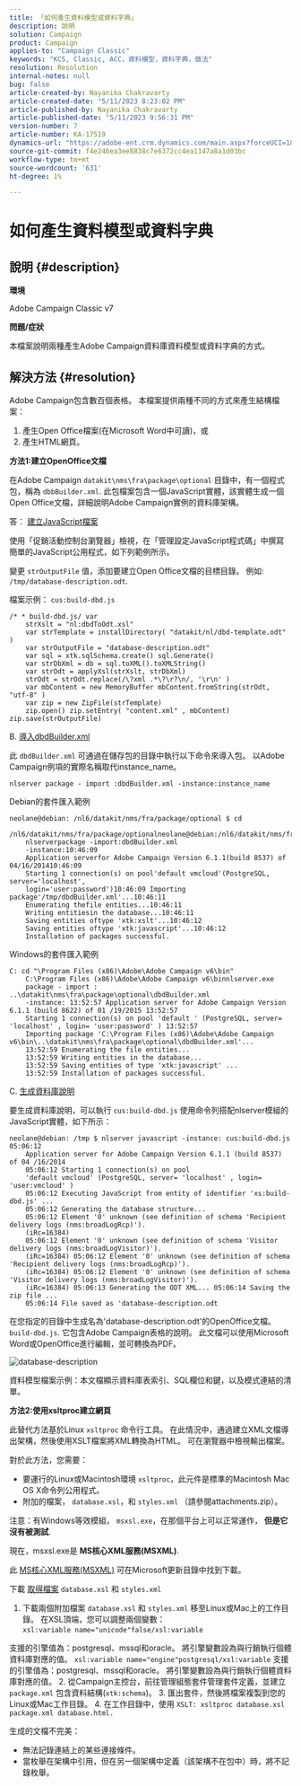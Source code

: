 ```yaml
---
title: 「如何產生資料模型或資料字典」
description: 說明
solution: Campaign
product: Campaign
applies-to: "Campaign Classic"
keywords: "KCS, Classic, ACC，資料模型，資料字典，做法"
resolution: Resolution
internal-notes: null
bug: false
article-created-by: Nayanika Chakravarty
article-created-date: "5/11/2023 8:23:02 PM"
article-published-by: Nayanika Chakravarty
article-published-date: "5/11/2023 9:56:31 PM"
version-number: 7
article-number: KA-17519
dynamics-url: "https://adobe-ent.crm.dynamics.com/main.aspx?forceUCI=1&pagetype=entityrecord&etn=knowledgearticle&id=45c6d39a-39f0-ed11-8849-6045bd006239"
source-git-commit: f4e24bea3ee8838c7e6372cc4ea1147a8a1d03bc
workflow-type: tm+mt
source-wordcount: '631'
ht-degree: 1%

---
```


# 如何產生資料模型或資料字典

## 說明 {#description}


<b>環境</b>

Adobe Campaign Classic v7

<b>問題/症狀</b>

本檔案說明兩種產生Adobe Campaign資料庫資料模型或資料字典的方式。


## 解決方法 {#resolution}


Adobe Campaign包含數百個表格。 本檔案提供兩種不同的方式來產生結構檔案：

1. 產生Open Office檔案(在Microsoft Word中可讀)，或
2. 產生HTML網頁。


<b>方法1:建立OpenOffice文檔</b>

在Adobe Campaign `datakit\nms\fra\package\optional` 目錄中，有一個程式包，稱為 `dbbBuilder.xml`. 此包檔案包含一個JavaScript實體，該實體生成一個Open Office文檔，詳細說明Adobe Campaign實例的資料庫架構。

答： <u>建立JavaScript檔案</u>



使用「促銷活動控制台瀏覽器」檢視，在「管理設定JavaScript程式碼」中撰寫簡單的JavaScript公用程式，如下列範例所示。

變更 `strOutputFile` 值，添加要建立Open Office文檔的目標目錄。 例如: `/tmp/database-description.odt`.

檔案示例： `cus:build-dbd.js`


```
/* * build-dbd.js/ var 
    strXslt = "nl:dbdToOdt.xsl" 
    var strTemplate = installDirectory( "datakit/nl/dbd-template.odt" ) 
    var strOutputFile = "database-description.odt" 
    var sql = xtk.sqlSchema.create() sql.Generate() 
    var strDbXml = db = sql.toXML().toXMLString() 
    var strOdt = applyXsl(strXslt, strDbXml) 
    strOdt = strOdt.replace(/\?xml .*\?\r?\n/, '\r\n' ) 
    var mbContent = new MemoryBuffer mbContent.fromString(strOdt, "utf-8" ) 
    var zip = new ZipFile(strTemplate) 
    zip.open() zip.setEntry( "content.xml" , mbContent) zip.save(strOutputFile)
```




B. <u>導入dbdBuilder.xml</u>



此 `dbdBuilder.xml` 可通過在儲存包的目錄中執行以下命令來導入包。 以Adobe Campaign例項的實際名稱取代instance_name。

`nlserver package - import :dbdBuilder.xml -instance:instance_name`

Debian的套件匯入範例


```
neolane@debian: /nl6/datakit/nms/fra/package/optional $ cd 
    /nl6/datakit/nms/fra/package/optionalneolane@debian:/nl6/datakit/nms/fra/package/optional$ 
    nlserverpackage -import:dbdBuilder.xml 
    -instance:10:46:09 
    Application serverfor Adobe Campaign Version 6.1.1(build 8537) of 04/16/201410:46:09 
    Starting 1 connection(s) on pool'default vmcloud'(PostgreSQL, server='localhost', 
    login='user:password')10:46:09 Importing package'/tmp/dbdBuilder.xml'...10:46:11 
    Enumerating thefile entities...10:46:11 
    Writing entitiesin the database...10:46:11 
    Saving entities oftype 'xtk:xslt'...10:46:12 
    Saving entities oftype 'xtk:javascript'...10:46:12 
    Installation of packages successful.
```


Windows的套件匯入範例


```
C: cd "\Program Files (x86)\Adobe\Adobe Campaign v6\bin" 
    C:\Program Files (x86)\Adobe\Adobe Campaign v6\binnlserver.exe 
    package - import : ..\datakit\nms\fra\package\optional\dbdBuilder.xml 
    -instance: 13:52:57 Application server for Adobe Campaign Version 6.1.1 (build 8622) of 01 /19/2015 13:52:57 
    Starting 1 connection(s) on pool 'default ' (PostgreSQL, server= 'localhost' , login= 'user:password' ) 13:52:57
    Importing package 'C:\Program Files (x86)\Adobe\Adobe Campaign v6\bin\..\datakit\nms\fra\package\optional\dbdBuilder.xml'... 
    13:52:59 Enumerating the file entities... 
    13:52:59 Writing entities in the database... 
    13:52:59 Saving entities of type 'xtk:javascript' ... 
    13:52:59 Installation of packages successful.
```




C. <u>生成資料庫說明</u>



要生成資料庫說明，可以執行 `cus:build-dbd.js` 使用命令列搭配nlserver模組的JavaScript實體，如下所示：


```
neolane@debian: /tmp $ nlserver javascript -instance: cus:build-dbd.js 05:06:12 
    Application server for Adobe Campaign Version 6.1.1 (build 8537) of 04 /16/2014 
    05:06:12 Starting 1 connection(s) on pool 
    'default vmcloud' (PostgreSQL, server= 'localhost' , login= 'user:vmcloud' ) 
    05:06:12 Executing JavaScript from entity of identifier 'xs:build-dbd.js' ... 
    05:06:12 Generating the database structure... 
    05:06:12 Element '0' unknown (see definition of schema 'Recipient delivery logs (nms:broadLogRcp)'). 
    (iRc=16384) 
    05:06:12 Element '0' unknown (see definition of schema 'Visitor delivery logs (nms:broadLogVisitor)'). 
    (iRc=16384) 05:06:12 Element '0' unknown (see definition of schema 'Recipient delivery logs (nms:broadLogRcp)'). 
    (iRc=16384) 05:06:12 Element '0' unknown (see definition of schema 'Visitor delivery logs (nms:broadLogVisitor)'). 
    (iRc=16384) 05:06:13 Generating the ODT XML... 05:06:14 Saving the zip file ... 
    05:06:14 File saved as 'database-description.odt
```


在您指定的目錄中生成名為&#39;database-description.odt&#39;的OpenOffice文檔。 `build-dbd.js`. 它包含Adobe Campaign表格的說明。 此文檔可以使用Microsoft Word或OpenOffice進行編輯，並可轉換為PDF。

![database-description](https://helpx.adobe.com/content/dam/help/en/campaign/kb/generate-data-model/jcr%3acontent/main-pars/image/database-description.gif "database-description")

資料模型檔案示例：本文檔顯示資料庫表索引、SQL欄位和鍵，以及模式連結的清單。

<b>方法2:使用xsltproc建立網頁</b>

此替代方法基於Linux `xsltproc` 命令行工具。 在此情況中，通過建立XML文檔導出架構，然後使用XSLT檔案將XML轉換為HTML。 可在瀏覽器中檢視輸出檔案。

對於此方法，您需要：

- 要運行的Linux或Macintosh環境 `xsltproc`，此元件是標準的Macintosh Mac OS X命令列公用程式。
- 附加的檔案， `database.xsl`，和 `styles.xml` （請參閱attachments.zip）。


注意：有Windows等效模組， `msxsl.exe`，在那個平台上可以正常運作， <b>但是它沒有被測試</b>.

現在，msxsl.exe是 <b>MS核心XML服務(MSXML)</b>.

此 [MS核心XML服務(MSXML)](https://www.catalog.update.microsoft.com/Search.aspx?q=Microsoft%20Core%20XML%20Services%20%28MSXML%29%204.0) 可在Microsoft更新目錄中找到下載。

下載
[取得檔案](https://helpx.adobe.com/content/dam/help/en/campaign/kb/generate-data-model/jcr:content/main-pars/download_123504941/attachments.zip "attachments.zip")
`database.xsl` 和 `styles.xml`

1. 下載兩個附加檔案 `database.xsl` 和 `styles.xml` 移至Linux或Mac上的工作目錄。 在XSL頂端，您可以調整兩個變數：<br>    `xsl:variable name="unicode"false/xsl:variable`

支援的引擎值為：postgresql、mssql和oracle。 將引擎變數設為與行銷執行個體資料庫對應的值。   `xsl:variable name="engine"postgresql/xsl:variable`
支援的引擎值為：postgresql、mssql和oracle。 將引擎變數設為與行銷執行個體資料庫對應的值。
2. 從Campaign主控台，前往管理組態套件管理套件定義，並建立 `package.xml` 包含資料結構(`xtk:schema`)。
3. 匯出套件，然後將檔案複製到您的Linux或Mac工作目錄。
4. 在工作目錄中，使用 `XSLT: xsltproc database.xsl package.xml database.html.`


生成的文檔不完美：

- 無法記錄連結上的某些連接條件。
- 當枚舉在架構中引用，但在另一個架構中定義（該架構不在包中）時，將不記錄枚舉。

